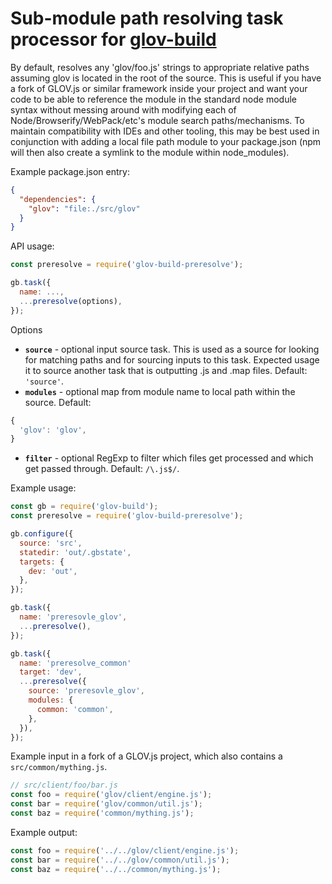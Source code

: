 Sub-module path resolving task processor for [glov-build](https://github.com/Jimbly/glov-build)
=============================

By default, resolves any 'glov/foo.js' strings to appropriate relative paths assuming glov is located in the root of the source.  This is useful if you have a fork of GLOV.js or similar framework inside your project and want your code to be able to reference the module in the standard node module syntax without messing around with modifying each of Node/Browserify/WebPack/etc's module search paths/mechanisms.  To maintain compatibility with IDEs and other tooling, this may be best used in conjunction with adding a local file path module to your package.json (npm will then also create a symlink to the module within node_modules).

Example package.json entry:
```json
{
  "dependencies": {
    "glov": "file:./src/glov"
  }
}
```

API usage:
```javascript
const preresolve = require('glov-build-preresolve');

gb.task({
  name: ...,
  ...preresolve(options),
});
```
Options
* **`source`** - optional input source task.  This is used as a source for looking for matching paths and for sourcing inputs to this task.  Expected usage it to source another task that is outputting .js and .map files.  Default: `'source'`.
* **`modules`** - optional map from module name to local path within the source.  Default:
```javascript
{
  'glov': 'glov',
}
```
* **`filter`** - optional RegExp to filter which files get processed and which get passed through.  Default: `/\.js$/`.


Example usage:
```javascript
const gb = require('glov-build');
const preresolve = require('glov-build-preresolve');

gb.configure({
  source: 'src',
  statedir: 'out/.gbstate',
  targets: {
    dev: 'out',
  },
});

gb.task({
  name: 'preresovle_glov',
  ...preresolve(),
});

gb.task({
  name: 'preresolve_common'
  target: 'dev',
  ...preresolve({
    source: 'preresovle_glov',
    modules: {
      common: 'common',
    },
  }),
});

```

Example input in a fork of a GLOV.js project, which also contains a `src/common/mything.js`.
```javascript
// src/client/foo/bar.js
const foo = require('glov/client/engine.js');
const bar = require('glov/common/util.js');
const baz = require('common/mything.js');
```
Example output:
```javascript
const foo = require('../../glov/client/engine.js');
const bar = require('../../glov/common/util.js');
const baz = require('../../common/mything.js');
```
